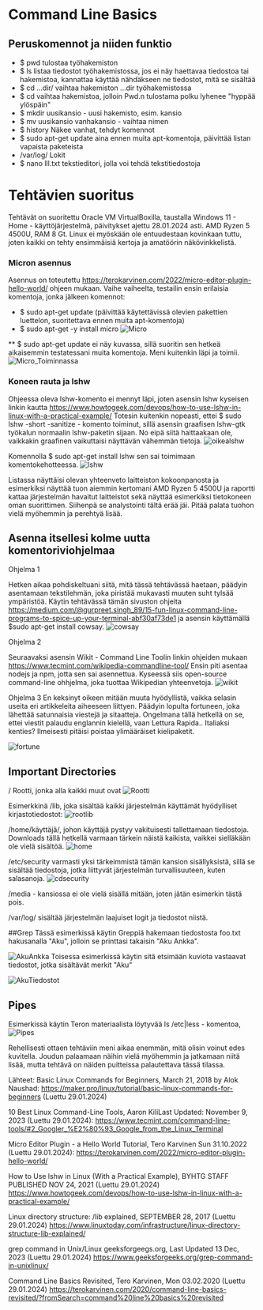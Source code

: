 # Command Line Basics

## Peruskomennot ja niiden funktio
- $ pwd tulostaa työhakemiston
- $ ls listaa tiedostot työhakemistossa, jos ei näy haettavaa tiedostoa tai hakemistoa, kannattaa käyttää nähdäkseen ne tiedostot, mitä se sisältää
-  $ cd ...dir/ vaihtaa hakemiston ...dir työhakemistossa
-  $ cd vaihtaa hakemistoa, jolloin Pwd.n tulostama polku lyhenee "hyppää ylöspäin"
-  $ mkdir uusikansio - uusi hakemisto, esim. kansio
-  $ mv uusikansio vanhakansio - vaihtaa nimen
-  $ history Näkee vanhat, tehdyt komennot
-  $ sudo apt-get update aina ennen muita apt-komentoja, päivittää listan vapaista paketeista
-  /var/log/ Lokit
-  $ nano lll.txt tekstieditori, jolla voi tehdä tekstitiedostoja

# Tehtävien suoritus
Tehtävät on suoritettu Oracle VM VirtualBoxilla, taustalla Windows 11 - Home - käyttöjärjestelmä, päivitykset ajettu 28.01.2024 asti. AMD Ryzen 5 4500U, RAM 8 Gt.
Linux ei myöskään ole entuudestaan kovinkaan tuttu, joten kaikki on tehty ensimmäisiä kertoja ja amatöörin näkövinkkelistä.

### Micron asennus
Asennus on toteutettu https://terokarvinen.com/2022/micro-editor-plugin-hello-world/ ohjeen mukaan. Vaihe vaiheelta, testailin ensin erilaisia komentoja, jonka jälkeen  komennot:
- $ sudo apt-get update (päivittää käytettävissä olevien pakettien luettelon, suoritettava ennen muita apt-komentoja)
- $ sudo apt-get -y install micro
![Micro](https://github.com/NicoSaario/Tunti1/assets/156778628/7c5c0543-3c5a-4e5b-96e3-016d1d0db71b)


** $ sudo apt-get update ei näy kuvassa, sillä suoritin sen hetkeä aikaisemmin testatessani muita komentoja. Meni kuitenkin läpi ja toimii.
![Micro_Toiminnassa](https://github.com/NicoSaario/Tunti1/assets/156778628/e07064c5-4670-4720-bb52-5a0822a694a3)


### Koneen rauta ja lshw
Ohjeessa oleva lshw-komento ei mennyt läpi, joten asensin lshw kyseisen linkin kautta https://www.howtogeek.com/devops/how-to-use-lshw-in-linux-with-a-practical-example/
Totesin kuitenkin nopeasti, ettei $ sudo lshw -short -sanitize - komento toiminut, sillä asensin graafisen lshw-gtk työkalun normaalin lshw-paketin sijaan. No eipä siitä haittaakaan ole, vaikkakin graafinen vaikuttaisi näyttävän vähemmän tietoja.
![oikealshw](https://github.com/NicoSaario/Tunti1/assets/156778628/e8cc6938-668c-43be-9467-c9012a2cfe3e)

Komennolla $ sudo apt-get install lshw sen sai toimimaan komentokehotteessa.
![lshw](https://github.com/NicoSaario/Tunti1/assets/156778628/54e9c225-9b0d-4359-b486-8d2df7f4945a)

Listassa näyttäisi olevan yhteenveto laitteiston kokoonpanosta ja esimerkiksi näyttää tuon aiemmin kertomani AMD Ryzen 5 4500U ja raportti kattaa järjestelmän havaitut laitteistot sekä näyttää esimerkiksi tietokoneen oman suorittimen. Siihenpä se analystointi tältä erää jäi. Pitää palata tuohon vielä myöhemmin ja perehtyä lisää.

## Asenna itsellesi kolme uutta komentoriviohjelmaa

Ohjelma 1

Hetken aikaa pohdiskeltuani siitä, mitä tässä tehtävässä haetaan, päädyin asentamaan tekstilehmän, joka piristää mukavasti muuten suht tylsää ympäristöä. Käytin tehtävässä tämän sivuston ohjeita https://medium.com/@gurpreet.singh_89/15-fun-linux-command-line-programs-to-spice-up-your-terminal-abf30af73de1
ja asensin käyttämällä $sudo apt-get install cowsay.
![cowsay](https://github.com/NicoSaario/Tunti1/assets/156778628/e9e4bdc0-9136-4914-a0dd-e32bdd24197a)

Ohjelma 2

Seuraavaksi asensin Wikit - Command Line Toolin linkin ohjeiden mukaan
https://www.tecmint.com/wikipedia-commandline-tool/
Ensin piti asentaa nodejs ja npm, jotta sen sai asennettua. Kyseessä siis open-source command-line ohhjelma, joka tuottaa Wikipedian yhteenvetoja. 
![wikit](https://github.com/NicoSaario/Tunti1/assets/156778628/d47b3a8c-c318-42d8-82d9-b759b730257e)

Ohjelma 3
En keksinyt oikeen mitään muuta hyödyllistä, vaikka selasin useita eri artikkeleita aiheeseen liittyen. Päädyin lopulta fortuneen, joka lähettää satunnaisia viestejä ja sitaatteja. Ongelmana tällä hetkellä on se, ettei viestit palaudu englannin kielellä, vaan Lettura Rapida.. Italiaksi kenties? Ilmeisesti pitäisi poistaa ylimääräiset kielipaketit.

![fortune](https://github.com/NicoSaario/Tunti1/assets/156778628/aab26937-62a9-44a0-b377-3b8597555276)


## Important Directories
/ Rootti, jonka alla kaikki muut ovat
![Rootti](https://github.com/NicoSaario/Tunti1/assets/156778628/c93de453-7870-42b2-be91-ebeb21b4717f)

Esimerkkinä /lib, joka sisältää kaikki järjestelmän käyttämät hyödylliset kirjastotiedostot:
![rootlib](https://github.com/NicoSaario/Tunti1/assets/156778628/2a8173b3-4820-4858-b9f8-c8eab5b2bfb8)

/home/käyttäjä/, johon käyttäjä pystyy vakituisesti tallettamaan tiedostoja. Downloads tällä hetkellä varmaan tärkein näistä kaikista, vaikkei sielläkään ole vielä sisältöä.
![home](https://github.com/NicoSaario/Tunti1/assets/156778628/83cdd541-8b97-421e-9efb-3733ac596ed7)

/etc/security varmasti yksi tärkeimmistä tämän kansion sisällyksistä, sillä se sisältää tiedostoja, jotka liittyvät järjestelmän turvallisuuteen, kuten salasanoja.
![cdsecurity](https://github.com/NicoSaario/Tunti1/assets/156778628/822de49b-412a-4b1f-9591-40b7571a0279)

/media - kansiossa ei ole vielä sisällä mitään, joten jätän esimerkin tästä pois.

/var/log/ sisältää järjestelmän laajuiset logit ja tiedostot niistä.

##Grep
Tässä esimerkissä käytin Greppiä hakemaan tiedostosta foo.txt hakusanalla "Aku", jolloin se printtasi takaisin "Aku Ankka".

![AkuAnkka](https://github.com/NicoSaario/Tunti1/assets/156778628/7e5d067e-8436-472e-b2c3-a6787c34b9eb)
Toisessa esimerkissä käytin sitä etsimään kuviota vastaavat tiedostot, jotka sisältävät merkit "Aku"

![AkuTiedostot](https://github.com/NicoSaario/Tunti1/assets/156778628/0f7dcfdd-08d9-42d5-b4b0-f3a7e4ac4c0d)


## Pipes
Esimerkissä käytin Teron materiaalista löytyvää ls /etc|less - komentoa,
![Pipes](https://github.com/NicoSaario/Tunti1/assets/156778628/bd3aa898-09ff-47ec-bb2f-6e2f285174f9)

Rehellisesti ottaen tehtäviin meni aikaa enemmän, mitä olisin voinut edes kuvitella. Joudun palaamaan näihin vielä myöhemmin ja jatkamaan niitä lisää, mutta tehtävä on näiden puitteissa palautettava tässä tilassa.


Lähteet: 
Basic Linux Commands for Beginners, March 21, 2018 by Alok Naushad:
https://maker.pro/linux/tutorial/basic-linux-commands-for-beginners (Luettu 29.01.2024)

10 Best Linux Command-Line Tools, Aaron KiliLast Updated: November 9, 2023 (Luettu 29.01.2024):
https://www.tecmint.com/command-line-tools/#2_Googler_%E2%80%93_Google_from_the_Linux_Terminal

Micro Editor Plugin - a Hello World Tutorial, Tero Karvinen Sun 31.10.2022 (Luettu 29.01.2024):
https://terokarvinen.com/2022/micro-editor-plugin-hello-world/

How to Use lshw in Linux (With a Practical Example), BYHTG STAFF PUBLISHED NOV 24, 2021 (Luettu 29.01.2024)
https://www.howtogeek.com/devops/how-to-use-lshw-in-linux-with-a-practical-example/

Linux directory structure: /lib explained, SEPTEMBER 28, 2017 (Luettu 29.01.2024)
https://www.linuxtoday.com/infrastructure/linux-directory-structure-lib-explained/

grep command in Unix/Linux geeksforgeegs.org, Last Updated 13 Dec, 2023 (Luettu 29.01.2024)
https://www.geeksforgeeks.org/grep-command-in-unixlinux/

Command Line Basics Revisited, Tero Karvinen, Mon 03.02.2020 (Luettu 29.01.2024)
https://terokarvinen.com/2020/command-line-basics-revisited/?fromSearch=command%20line%20basics%20revisited



